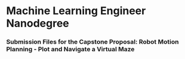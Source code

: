 # Machine Learning Engineer Nanodegree

### Submission Files for the Capstone Proposal: Robot Motion Planning - Plot and Navigate a Virtual Maze 
